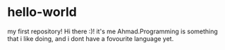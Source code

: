 # hello-world
my first repository!
Hi there :)!
it's me Ahmad.Programming is something that i like doing, and i dont have a 
fovourite language yet.
